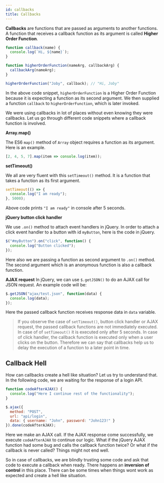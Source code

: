 ```yaml
---
id: callbacks
title: Callbacks
---
```


**Callbacks** are functions that are passed as arguments to another functions. A function that receives a callback function as its argument is called **Higher Order Function**.

```javascript
function callback(name) {
  console.log(`Hi, ${name}`);
}

function higherOrderFunction(nameArg, callbackArg) {
  callbackArg(nameArg);
}

higherOrderFunction("Joby", callback); // "Hi, Joby"
```

In the above code snippet, `higherOrderFunction` is a Higher Order Function because it is expecting a function as its second argument. We then supplied a function `callback` to `higherOrderFunction`, which is later invoked.

We were using callbacks in lot of places without even knowing they were callbacks. Let us go through different code snippets where a callback function is involved.

**Array.map()**

The ES6 `map()` method of `Array` object requires a function as its argument. Here is an example.

```javascript
[2, 4, 5, 7].map(item => console.log(item));
```

**setTimeout()**

We all are very fluent with this `setTimeout()` method. It is a function that takes a function as its first argument.

```javascript
setTimeout(() => {
  console.log("I am ready");
}, 5000);
```

Above code prints `"I am ready"` in console after 5 seconds.

**jQuery button click handler**

We use `.on()` method to attach event handlers in jQuery. In order to attach a click event handler to a button with id `myButton`, here is the code in jQuery.

```javascript
$("#myButton").on("click", function() {
  console.log("Button clicked");
});
```

Here also we are passing a function as second argument to `.on()` method. The second argument which is an anonymous function is also a callback function.

**AJAX request**
In jQuery, we can use `$.getJSON()` to do an AJAX call for JSON request. An example code will be:

```javascript
$.getJSON("ajax/test.json", function(data) {
  console.log(data);
});
```

Here the passed callback function receives response data in `data` variable.

> If you observe the case of `setTimeout()`, button click handler or AJAX request, the passed callback functions are not immediately executed. In case of of `setTimeout()` it is executed only after 5 seconds. In case of click handler, the callback function is executed only when a user clicks on the button. Therefore we can say that callbacks help us to delay the execution of a function to a later point in time.

## Callback Hell

How can callbacks create a hell like situation? Let us try to understand that. In the following code, we are waiting for the response of a login API.

```javascript
function codeAfterAJAX() {
  console.log("Here I continue rest of the functionality");
}

$.ajax({
  method: "POST",
  url: "api/login",
  data: { username: "John", password: "John123!" }
}).done(codeAfterAJAX);
```

Here we make an AJAX call. If the AJAX response come successfully, we execute `codeAfterAJAX` to continue our logic. What if the jQuery AJAX function had some bug and calls the callback function twice? Or what if the callback is never called? Things might not end well.

So in case of callbacks, we are blindly trusting some code and ask that code to execute a callback when ready. There happens an **inversion of control** in this place. There can be some times when things wont work as expected and create a hell like situation.
